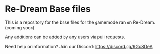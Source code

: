 # Re-Dream Base files
This is a repository for the base files for the gamemode ran on Re-Dream. (coming soon)

Any additions can be added by any users via pull requests.

Need help or information? Join our Discord: https://discord.gg/9Gc8DeA
